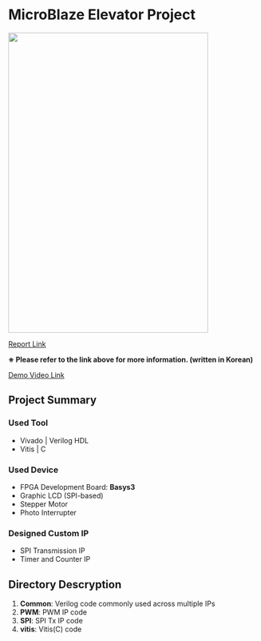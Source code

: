 # MicroBlaze Elevator Project
<img src="https://github.com/user-attachments/assets/bfb5f135-7227-4a37-9ca3-68178dc8af06" width="400" height="600"/>

[Report Link](https://1drv.ms/b/s!AoW7lidA8JGFk01fsiFiAZpiQz6v?e=7zcrt4)

**※ Please refer to the link above for more information. (written in Korean)**

[Demo Video Link](https://youtu.be/JZBbCFE_m-k)

## Project Summary
### Used Tool
- Vivado | Verilog HDL
- Vitis | C

### Used Device
- FPGA Development Board: **Basys3**
- Graphic LCD (SPI-based)
- Stepper Motor
- Photo Interrupter

### Designed Custom IP
- SPI Transmission IP
- Timer and Counter IP

## Directory Descryption
1. **Common**: Verilog code commonly used across multiple IPs
2. **PWM**: PWM IP code
3. **SPI**: SPI Tx IP code
4. **vitis**: Vitis(C) code
